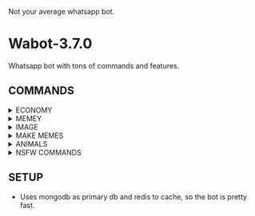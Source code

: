 Not your average whatsapp bot. 

# Wabot-3.7.0
Whatsapp bot with tons of commands and features.

## COMMANDS
<details> 
  <summary>ECONOMY</summary>
   bal, beg, gamble, rob, gib, dep, with
</details>

<details> 
  <summary>MEMEY</summary>
   memes, animemes, mlmemes(marvel)
</details>

<details> 
  <summary>IMAGE</summary>
  imghitler, imgtrash, imgdlt, imgshit, imgslap
</details>

<details> 
  <summary>MAKE MEMES</summary>
  mdrake(drake meme template), mworth, mgru, mdisbf, mdisgirl
</details>

<details> 
  <summary>ANIMALS</summary>
  cats, dogs
</details>

<details> 
  <summary>NSFW COMMANDS</summary>
  sendd*ck(send dickpics to someone), sendb**ba(send boobs), \n**IMAGE** - b**bs, p*ssy, cum, ass, lesbian, milfs, kimono, egirl, asian, hentai, r34
</details>

## SETUP

- Uses mongodb as primary db and redis to cache, so the bot is pretty fast.



